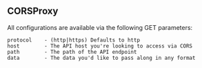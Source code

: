 ## CORSProxy

All configurations are available via the following GET parameters:
```
protocol    - (http|https) Defaults to http
host        - The API host you're looking to access via CORS
path        - The path of the API endpoint
data        - The data you'd like to pass along in any format
```
